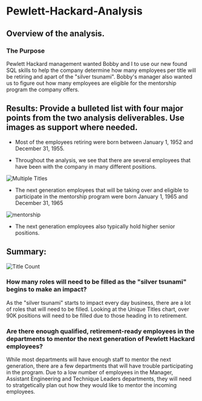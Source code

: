 # Pewlett-Hackard-Analysis

## Overview of the analysis.

### The Purpose

  Pewlett Hackard management wanted Bobby and I to use our new found SQL skills to help the company determine how many employees per title will be retiring and apart of the "silver tsunami". Bobby's manager also wanted us to figure out how many employees are eligible for the mentorship program the company offers. 

## Results: Provide a bulleted list with four major points from the two analysis deliverables. Use images as support where needed.

* Most of the employees retiring were born between January 1, 1952 and December 31, 1955. 

* Throughout the analysis, we see that there are several employees that have been with the company in many different positions. 

![Multiple Titles](https://user-images.githubusercontent.com/71396367/98501340-dac98280-221c-11eb-87c9-639e58d4c90b.png)

* The next generation employees that will be taking over and eligible to participate in the mentorship program were born January 1, 1965 and December 31, 1965

![mentorship](https://user-images.githubusercontent.com/71396367/98501429-2e3bd080-221d-11eb-9978-26d25aaa843c.png)

* The next generation employees also typically hold higher senior positions. 

## Summary: 

![Title Count](https://user-images.githubusercontent.com/71396367/98500902-af926380-221b-11eb-87c5-c62c971aa042.png)

### How many roles will need to be filled as the "silver tsunami" begins to make an impact?

  As the "silver tsunami" starts to impact every day business, there are a lot of roles that will need to be filled. Looking at the Unique Titles chart, over 90K positions will need to be filled due to those heading in to retirement. 


### Are there enough qualified, retirement-ready employees in the departments to mentor the next generation of Pewlett Hackard employees?

  While most departments will have enough staff to mentor the next generation, there are a few departments that will have trouble participating in the program. Due to a low number of employees in the Manager, Assistant Engineering and Technique Leaders departments, they will need to stratgetically plan out how they would like to mentor the incoming employees. 
